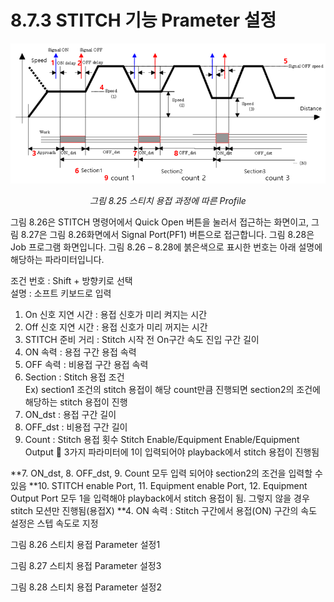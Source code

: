 ﻿# 8.7.3 STITCH 기능 Prameter 설정


<p align="center">
 <img src="../../images/8_25.png" width="550"></img>
 <em><p align="center">그림 8.25 스티치 용접 과정에 따른 Profile</p></em>
</p>



그림 8.26은 STITCH 명령어에서 Quick Open 버튼을 눌러서 접근하는 화면이고, 그림 8.27은 그림 8.26화면에서 Signal Port(PF1) 버튼으로 접근합니다. 그림 8.28은 Job 프로그램 화면입니다.
그림 8.26 – 8.28에 붉은색으로 표시한 번호는 아래 설명에 해당하는 파라미터입니다.

조건 번호 : Shift + 방향키로 선택  
설명 : 소프트 키보드로 입력
1. On 신호 지연 시간 : 용접 신호가 미리 켜지는 시간
2. Off 신호 지연 시간 : 용접 신호가 미리 꺼지는 시간
3. STITCH 준비 거리 : Stitch 시작 전 On구간 속도 진입 구간 길이
4. ON 속력 : 용접 구간 용접 속력
5. OFF 속력 : 비용접 구간 용접 속력
6. Section : Stitch 용접 조건  
 Ex) section1 조건의 stitch 용접이 해당 count만큼 진행되면 section2의 조건에 해당하는 stitch 용접이 진행
7. ON_dst : 용접 구간 길이
8. OFF_dst : 비용접 구간 길이
9. Count : Stitch 용접 횟수
Stitch Enable/Equipment Enable/Equipment Output
 3가지 파라미터에 1이 입력되어야 playback에서 stitch 용접이 진행됨

**7. ON_dst, 8. OFF_dst, 9. Count 모두 입력 되어야 section2의 조건을 입력할 수 있음
**10. STITCH enable Port, 11. Equipment enable Port, 12. Equipment Output Port 모두 1을 입력해야 playback에서 stitch 용접이 됨. 그렇지 않을 경우 stitch 모션만 진행됨(용접X)
**4. ON 속력 : Stitch 구간에서 용접(ON) 구간의 속도 설정은 스텝 속도로 지정


 
그림 8.26 스티치 용접 Parameter 설정1


 
그림 8.27 스티치 용접 Parameter 설정3
 
그림 8.28 스티치 용접 Parameter 설정2
